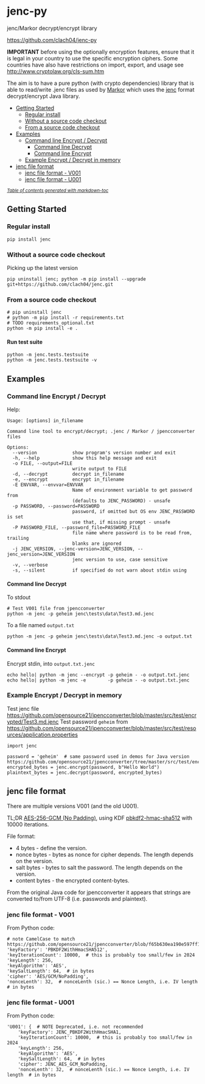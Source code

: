 # jenc-py

jenc/Markor decrypt/encrypt library

https://github.com/clach04/jenc-py

**IMPORTANT** before using the optionally encryption features,
ensure that it is legal in your country to use the specific encryption ciphers.
Some countries have also have restrictions on import, export, and usage see http://www.cryptolaw.org/cls-sum.htm

The aim is to have a pure python (with crypto dependencies) library that is able to read/write .jenc files as used by [Markor](https://github.com/gsantner/markor)
which uses the [jenc](https://github.com/opensource21/jpencconverter) format decrypt/encrypt Java library.

  * [Getting Started](#getting-started)
    + [Regular install](#regular-install)
    + [Without a source code checkout](#without-a-source-code-checkout)
    + [From a source code checkout](#from-a-source-code-checkout)
  * [Examples](#examples)
    + [Command line Encrypt / Decrypt](#command-line-encrypt---decrypt)
      - [Command line Decrypt](#command-line-decrypt)
      - [Command line Encrypt](#command-line-encrypt)
    + [Example Encrypt / Decrypt in memory](#example-encrypt---decrypt-in-memory)
  * [jenc file format](#jenc-file-format)
    + [jenc file format - V001](#jenc-file-format---v001)
    + [jenc file format - U001](#jenc-file-format---u001)

<small><i><a href='http://ecotrust-canada.github.io/markdown-toc/'>Table of contents generated with markdown-toc</a></i></small>


## Getting Started

### Regular install

    pip install jenc

### Without a source code checkout

Picking up the latest version

    pip uninstall jenc; python -m pip install --upgrade git+https://github.com/clach04/jenc.git

### From a source code checkout

    # pip uninstall jenc
    # python -m pip install -r requirements.txt
    # TODO requirements_optional.txt
    python -m pip install -e .

#### Run test suite

    python -m jenc.tests.testsuite
    python -m jenc.tests.testsuite -v

## Examples

### Command line Encrypt / Decrypt

Help:

    Usage: [options] in_filename

    Command line tool to encrypt/decrypt; .jenc / Markor / jpencconverter files

    Options:
      --version             show program's version number and exit
      -h, --help            show this help message and exit
      -o FILE, --output=FILE
                            write output to FILE
      -d, --decrypt         decrypt in_filename
      -e, --encrypt         encrypt in_filename
      -E ENVVAR, --envvar=ENVVAR
                            Name of environment variable to get password from
                            (defaults to JENC_PASSWORD) - unsafe
      -p PASSWORD, --password=PASSWORD
                            password, if omitted but OS env JENC_PASSWORD is set
                            use that, if missing prompt - unsafe
      -P PASSWORD_FILE, --password_file=PASSWORD_FILE
                            file name where password is to be read from, trailing
                            blanks are ignored
      -j JENC_VERSION, --jenc-version=JENC_VERSION, --jenc_version=JENC_VERSION
                            jenc version to use, case sensitive
      -v, --verbose
      -s, --silent          if specified do not warn about stdin using


#### Command line Decrypt

To stdout

    # Test V001 file from jpencconverter
    python -m jenc -p geheim jenc\tests\data\Test3.md.jenc

To a file named `output.txt`

    python -m jenc -p geheim jenc\tests\data\Test3.md.jenc -o output.txt


#### Command line Encrypt

Encrypt stdin, into `output.txt.jenc`

    echo hello| python -m jenc --encrypt -p geheim - -o output.txt.jenc
    echo hello| python -m jenc -e        -p geheim - -o output.txt.jenc

### Example Encrypt / Decrypt in memory

Test jenc file https://github.com/opensource21/jpencconverter/blob/master/src/test/encrypted/Test3.md.jenc
Test password `geheim` from https://github.com/opensource21/jpencconverter/blob/master/src/test/resources/application.properties

    import jenc

    password = 'geheim'  # same password used in demos for Java version https://github.com/opensource21/jpencconverter/tree/master/src/test/encrypted
    encrypted_bytes = jenc.encrypt(password, b"Hello World")
    plaintext_bytes = jenc.decrypt(password, encrypted_bytes)


## jenc file format

There are multiple versions V001 (and the old U001).

TL;DR [AES-256-GCM (No Padding)](https://en.wikipedia.org/wiki/Galois/Counter_Mode), using KDF [pbkdf2-hmac-sha512](https://en.wikipedia.org/wiki/PBKDF2) with 10000 iterations.

File format:

  * 4 bytes - define the version.
  * nonce bytes - bytes as nonce for cipher depends. The length depends on the version.
  * salt bytes - bytes to salt the password. The length depends on the version.
  * content bytes - the encrypted content-bytes.

From the original Java code for jpencconverter it appears that strings are converted to/from UTF-8 (i.e. passwords and plaintext).

### jenc file format - V001

From Python code:

    # note CamelCase to match https://github.com/opensource21/jpencconverter/blob/f65b630ea190e597ff138d9c1ffa9409bb4d56f7/src/main/java/de/stanetz/jpencconverter/cryption/JavaPasswordbasedCryption.java#L229
    'keyFactory': 'PBKDF2WithHmacSHA512',
    'keyIterationCount': 10000,  # this is probably too small/few in 2024
    'keyLength': 256,
    'keyAlgorithm': 'AES',
    'keySaltLength': 64,  # in bytes
    'cipher': 'AES/GCM/NoPadding',
    'nonceLenth': 32,  # nonceLenth (sic.) == Nonce Length, i.e. IV length # in bytes

### jenc file format - U001

From Python code:

    'U001': {  # NOTE Deprecated, i.e. not recommended
        'keyFactory': JENC_PBKDF2WithHmacSHA1,
        'keyIterationCount': 10000,  # this is probably too small/few in 2024
        'keyLength': 256,
        'keyAlgorithm': 'AES',
        'keySaltLength': 64,  # in bytes
        'cipher': JENC_AES_GCM_NoPadding,
        'nonceLenth': 32,  # nonceLenth (sic.) == Nonce Length, i.e. IV length  # in bytes
